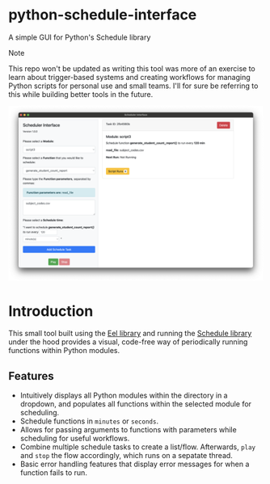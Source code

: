 # python-schedule-interface
A simple GUI for Python's Schedule library

> [!NOTE]
> This repo won't be updated as writing this tool was more of an exercise to learn about trigger-based systems and creating workflows for 
> managing Python scripts for personal use and small teams. I'll for sure be referring to this while building better tools in the future. 

![first version screenshot](/git_assets/main_grab.png)

# Introduction
This small tool built using the [Eel library](https://github.com/python-eel/Eel) and running the [Schedule library](https://github.com/dbader/schedule) under the hood provides a visual, code-free way of periodically running functions within Python modules. 

## Features
- Intuitively displays all Python modules within the directory in a dropdown, and populates all functions within the selected module for scheduling. 
- Schedule functions in `minutes` or `seconds`. 
- Allows for passing arguments to functions with parameters while scheduling for useful workflows. 
- Combine multiple schedule tasks to create a list/flow. Afterwards, `play` and `stop` the flow accordingly, which runs on a sepatate thread. 
- Basic error handling features that display error messages for when a function fails to run. 


